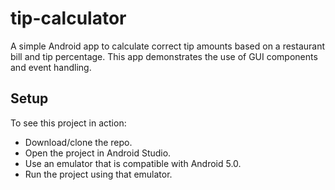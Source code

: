 # tip-calculator
A simple Android app to calculate correct tip amounts based on a restaurant bill and tip percentage. This app demonstrates the use of GUI components and event handling.

## Setup
To see this project in action:
* Download/clone the repo.
* Open the project in Android Studio.
* Use an emulator that is compatible with Android 5.0.
* Run the project using that emulator.
